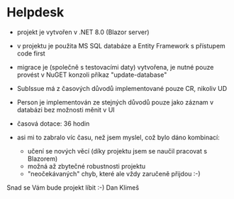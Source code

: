 # Helpdesk
- projekt je vytvořen v .NET 8.0 (Blazor server)
- v projektu je použita MS SQL databáze a Entity Framework s přístupem code first
- migrace je (společně s testovacími daty) vytvořena, je nutné pouze provést v NuGET konzoli příkaz "update-database"
- SubIssue má z časových důvodů implementované pouze CR, nikoliv UD
- Person je implementován ze stejných důvodů pouze jako záznam v databázi bez možnosti měnit v UI


- časová dotace: 36 hodin
 - asi mi to zabralo víc času, než jsem myslel, což bylo dáno kombinací:
	- učení se nových věcí (díky projektu jsem se naučil pracovat s Blazorem)
	- možná až zbytečné robustnosti projektu
	- "neočekávaných" chyb, které ale vždy zaručeně přijdou :-)

Snad se Vám bude projekt líbit :-)
Dan Klimeš